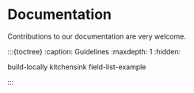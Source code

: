 # Documentation

Contributions to our documentation are very welcome. 

:::{toctree}
:caption: Guidelines
:maxdepth: 1
:hidden:

build-locally
kitchensink
field-list-example

:::
